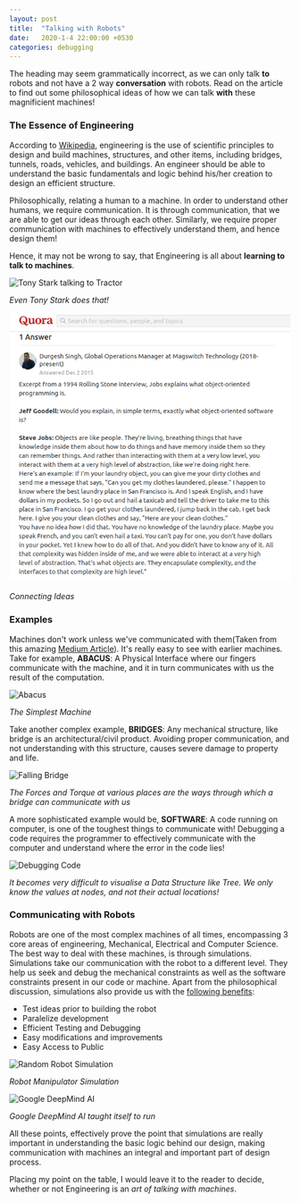 ```yaml
---
layout: post
title:  "Talking with Robots"
date:   2020-1-4 22:00:00 +0530
categories: debugging
---
```

The heading may seem grammatically incorrect, as we can only talk **to** robots and not have a 2 way **conversation** with robots. Read on the article to find out some philosophical ideas of how we can talk **with** these magnificient machines! 


### The Essence of Engineering 
According to [Wikipedia](https://en.wikipedia.org/wiki/Engineering), engineering is the use of scientific principles to design and build machines, structures, and other items, including bridges, tunnels, roads, vehicles, and buildings. An engineer should be able to understand the basic fundamentals and logic behind his/her creation to design an efficient structure.

Philosophically, relating a human to a machine. In order to understand other humans, we require communication. It is through communication, that we are able to get our ideas through each other. Similarly, we require proper communication with machines to effectively understand them, and hence design them!

Hence, it may not be wrong to say, that Engineering is all about **learning to talk to machines**.

![Tony Stark talking to Tractor](./../assets/tractor.gif)

*Even Tony Stark does that!*

![Steve Job on What is Object Oriented Programming?](./../assets/oops.png)

*Connecting Ideas*

### Examples
Machines don't work unless we've communicated with them(Taken from this amazing [Medium Article](https://towardsdatascience.com/talking-to-machines-3da09845c251)). It's really easy to see with earlier machines. Take for example, **ABACUS**: A Physical Interface where our fingers communicate with the machine, and it in turn communicates with us the result of the computation.

![Abacus](https://i.etsystatic.com/21497782/d/il/2d74e2/2070209674/il_340x270.2070209674_tfbl.jpg?version=0)

*The Simplest Machine*

Take another complex example, **BRIDGES**: Any mechanical structure, like bridge is an architectural/civil product. Avoiding proper communication, and not understanding with this structure, causes severe damage to property and life.

![Falling Bridge](https://metro.co.uk/wp-content/uploads/2018/03/miamibridge.gif)

*The Forces and Torque at various places are the ways through which a bridge can communicate with us*

A more sophisticated example would be, **SOFTWARE**: A code running on computer, is one of the toughest things to communicate with! Debugging a code requires the programmer to effectively communicate with the computer and understand where the error in the code lies!

![Debugging Code](https://i.ytimg.com/vi/Ut90klNN264/maxresdefault.jpg)

*It becomes very difficult to visualise a Data Structure like Tree. We only know the values at nodes, and not their actual locations!*

### Communicating with Robots
Robots are one of the most complex machines of all times, encompassing 3 core areas of engineering, Mechanical, Electrical and Computer Science. The best way to deal with these machines, is through simulations. Simulations take our communication with the robot to a different level. They help us seek and debug the mechanical constraints as well as the software constraints present in our code or machine. Apart from the philosophical discussion, simulations also provide us with the [following benefits](https://www.theconstructsim.com/why-robotics-companies-must-use-simulators/):

- Test ideas prior to building the robot
- Paralelize development
- Efficient Testing and Debugging
- Easy modifications and improvements
- Easy Access to Public

![Random Robot Simulation](https://www.smashingrobotics.com/wp-content/uploads/2016/01/robotmove.gif)

*Robot Manipulator Simulation*

![Google DeepMind AI](https://thumbs.gfycat.com/AltruisticLimitedAmericanwirehair-small.gif)

*Google DeepMind AI taught itself to run*

All these points, effectively prove the point that simulations are really important in understanding the basic logic behind our design, making communication with machines an integral and important part of design process.

Placing my point on the table, I would leave it to the reader to decide, whether or not Engineering is an *art of talking with machines*.
